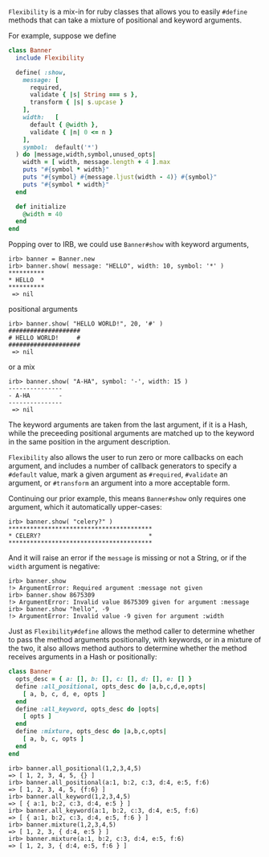 `Flexibility` is a mix-in for ruby classes that allows you to easily
`#define` methods that can take a mixture of positional
and keyword arguments.

For example, suppose we define

```ruby
class Banner
  include Flexibility

  define( :show,
    message: [
      required,
      validate { |s| String === s },
      transform { |s| s.upcase }
    ],
    width:   [
      default { @width },
      validate { |n| 0 <= n }
    ],
    symbol:  default('*')
  ) do |message,width,symbol,unused_opts|
    width = [ width, message.length + 4 ].max
    puts "#{symbol * width}"
    puts "#{symbol} #{message.ljust(width - 4)} #{symbol}"
    puts "#{symbol * width}"
  end

  def initialize
    @width = 40
  end
end
```

Popping over to IRB, we could use `Banner#show` with keyword arguments,

    irb> banner = Banner.new
    irb> banner.show( message: "HELLO", width: 10, symbol: '*' )
    **********
    * HELLO  *
    **********
     => nil

positional arguments

    irb> banner.show( "HELLO WORLD!", 20, '#' )
    ####################
    # HELLO WORLD!     #
    ####################
     => nil

or a mix

    irb> banner.show( "A-HA", symbol: '-', width: 15 )
    ---------------
    - A-HA        -
    ---------------
     => nil

The keyword arguments are taken from the last argument, if it is a Hash, while
the preceeding positional arguments are matched up to the keyword in the same
position in the argument description.

`Flexibility` also allows the user to run zero or more callbacks on each
argument, and includes a number of callback generators to specify a `#default`
value, mark a given argument as `#required`, `#validate` an argument, or
`#transform` an argument into a more acceptable form.

Continuing our prior example, this means `Banner#show` only requires one
argument, which it automatically upper-cases:

    irb> banner.show( "celery?" )
    ****************************************
    * CELERY?                              *
    ****************************************

And it will raise an error if the `message` is missing or not a String, or if
the `width` argument is negative:

    irb> banner.show
    !> ArgumentError: Required argument :message not given
    irb> banner.show 8675309
    !> ArgumentError: Invalid value 8675309 given for argument :message
    irb> banner.show "hello", -9
    !> ArgumentError: Invalid value -9 given for argument :width

Just as `Flexibility#define` allows the method caller to determine whether to
pass the method arguments positionally, with keywords, or in a mixture of the
two, it also allows method authors to determine whether the method receives
arguments in a Hash or positionally:

```ruby
class Banner
  opts_desc = { a: [], b: [], c: [], d: [], e: [] }
  define :all_positional, opts_desc do |a,b,c,d,e,opts|
    [ a, b, c, d, e, opts ]
  end
  define :all_keyword, opts_desc do |opts|
    [ opts ]
  end
  define :mixture, opts_desc do |a,b,c,opts|
    [ a, b, c, opts ]
  end
end
```

    irb> banner.all_positional(1,2,3,4,5)
    => [ 1, 2, 3, 4, 5, {} ]
    irb> banner.all_positional(a:1, b:2, c:3, d:4, e:5, f:6)
    => [ 1, 2, 3, 4, 5, {f:6} ]
    irb> banner.all_keyword(1,2,3,4,5)
    => [ { a:1, b:2, c:3, d:4, e:5 } ]
    irb> banner.all_keyword(a:1, b:2, c:3, d:4, e:5, f:6)
    => [ { a:1, b:2, c:3, d:4, e:5, f:6 } ]
    irb> banner.mixture(1,2,3,4,5)
    => [ 1, 2, 3, { d:4, e:5 } ]
    irb> banner.mixture(a:1, b:2, c:3, d:4, e:5, f:6)
    => [ 1, 2, 3, { d:4, e:5, f:6 } ]
        
